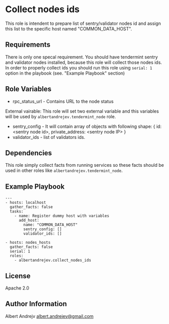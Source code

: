 Collect nodes ids
=========

This role is intendent to prepare list of sentry/validator nodes id and assign this list to the specific host named "COMMON_DATA_HOST".

Requirements
------------

There is only one specal requirement. You should have tendermint sentry and validator nodes installed, because this role will collect those nodes ids. In order to properly collect ids you should run this role using `serial: 1` option in the playbook (see. "Example Playbook" section)

Role Variables
--------------

- rpc_status_url - Contains URL to the node status

External vairable:
This role will set two external variable and this variables will be used by `albertandrejev.tendermint_node` role.
- sentry_config - It will contain array of objects with following shape: { id: &lt;sentry node id&gt;, private_address: &lt;sentry node IP&gt; }
- validator_ids - list of validators ids.

Dependencies
------------

This role simply collect facts from running services so these facts should be used in other roles like `albertandrejev.tendermint_node`.

Example Playbook
----------------

    ---
    - hosts: localhost
      gather_facts: false
      tasks:
        - name: Register dummy host with variables
          add_host:
            name: "COMMON_DATA_HOST"
            sentry_config: []
            validator_ids: []

    - hosts: nodes_hosts
      gather_facts: false
      serial: 1
      roles:
        - albertandrejev.collect_nodes_ids

License
-------

Apache 2.0

Author Information
------------------

Albert Andrejv <a href="mailto:albert.andrejev@gmail.com">albert.andrejev@gmail.com</a>
